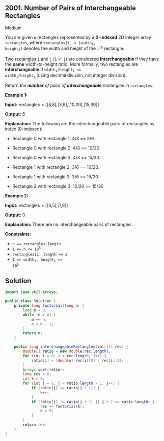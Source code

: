 ## 2001\. Number of Pairs of Interchangeable Rectangles

Medium

You are given `n` rectangles represented by a **0-indexed** 2D integer array `rectangles`, where <code>rectangles[i] = [width<sub>i</sub>, height<sub>i</sub>]</code> denotes the width and height of the <code>i<sup>th</sup></code> rectangle.

Two rectangles `i` and `j` (`i < j`) are considered **interchangeable** if they have the **same** width-to-height ratio. More formally, two rectangles are **interchangeable** if <code>width<sub>i</sub>/height<sub>i</sub> == width<sub>j</sub>/height<sub>j</sub></code> (using decimal division, not integer division).

Return _the **number** of pairs of **interchangeable** rectangles in_ `rectangles`.

**Example 1:**

**Input:** rectangles = [[4,8],[3,6],[10,20],[15,30]]

**Output:** 6

**Explanation:** The following are the interchangeable pairs of rectangles by index (0-indexed): 

- Rectangle 0 with rectangle 1: 4/8 == 3/6. 

- Rectangle 0 with rectangle 2: 4/8 == 10/20. 

- Rectangle 0 with rectangle 3: 4/8 == 15/30. 

- Rectangle 1 with rectangle 2: 3/6 == 10/20. 

- Rectangle 1 with rectangle 3: 3/6 == 15/30. 

- Rectangle 2 with rectangle 3: 10/20 == 15/30.

**Example 2:**

**Input:** rectangles = [[4,5],[7,8]]

**Output:** 0

**Explanation:** There are no interchangeable pairs of rectangles.

**Constraints:**

*   `n == rectangles.length`
*   <code>1 <= n <= 10<sup>5</sup></code>
*   `rectangles[i].length == 2`
*   <code>1 <= width<sub>i</sub>, height<sub>i</sub> <= 10<sup>5</sup></code>

## Solution

```java
import java.util.Arrays;

public class Solution {
    private long factorial(long n) {
        long m = 0;
        while (n > 0) {
            m += n;
            n = n - 1;
        }
        return m;
    }

    public long interchangeableRectangles(int[][] rec) {
        double[] ratio = new double[rec.length];
        for (int i = 0; i < rec.length; i++) {
            ratio[i] = (double) rec[i][0] / rec[i][1];
        }
        Arrays.sort(ratio);
        long res = 0;
        int k = 0;
        for (int j = 0; j < ratio.length - 1; j++) {
            if (ratio[j] == ratio[j + 1]) {
                k++;
            }
            if (ratio[j] != ratio[j + 1] || j + 2 == ratio.length) {
                res += factorial(k);
                k = 0;
            }
        }
        return res;
    }
}
```
